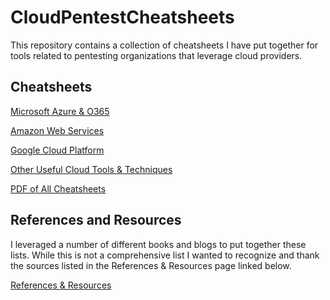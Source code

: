 # CloudPentestCheatsheets
This repository contains a collection of cheatsheets I have put together for tools related to pentesting organizations that leverage cloud providers.

## Cheatsheets
[Microsoft Azure & O365](cheatsheets/Azure.md)

[Amazon Web Services](cheatsheets/AWS.md)

[Google Cloud Platform](cheatsheets/GCP.md)

[Other Useful Cloud Tools & Techniques](cheatsheets/OtherTools.md)

[PDF of All Cheatsheets](cheatsheets/Cloud%20Pentesting%20Cheatsheet.pdf)

## References and Resources
I leveraged a number of different books and blogs to put together these lists. While this is not a comprehensive list I wanted to recognize and thank the sources listed in the References & Resources page linked below.

[References & Resources](cheatsheets/ReferencesAndResources.md)
